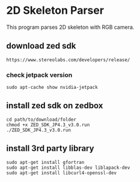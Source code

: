 # 2D Skeleton Parser
This program parses 2D skeleton with RGB camera.

## download zed sdk
```
https://www.stereolabs.com/developers/release/
```

### check jetpack version
```
sudo apt-cache show nvidia-jetpack
```

## install zed sdk on zedbox
```
cd path/to/download/folder
chmod +x ZED_SDK_JP4.3_v3.0.run
./ZED_SDK_JP4.3_v3.0.run
```

## install 3rd party library
```
sudo apt-get install gfortran  
sudo apt-get install libblas-dev liblapack-dev
sudo apt-get install libcurl4-openssl-dev
```
